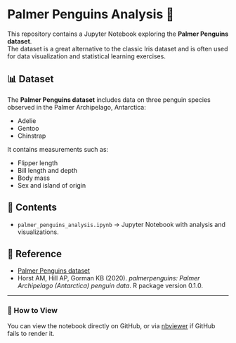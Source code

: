 # Palmer Penguins Analysis 🐧

This repository contains a Jupyter Notebook exploring the **Palmer Penguins dataset**.  
The dataset is a great alternative to the classic Iris dataset and is often used for data visualization and statistical learning exercises.

## 📊 Dataset
The **Palmer Penguins dataset** includes data on three penguin species observed in the Palmer Archipelago, Antarctica:
- Adelie  
- Gentoo  
- Chinstrap  

It contains measurements such as:
- Flipper length  
- Bill length and depth  
- Body mass  
- Sex and island of origin  

## 📝 Contents
- `palmer_penguins_analysis.ipynb` → Jupyter Notebook with analysis and visualizations.

## 🔗 Reference
- [Palmer Penguins dataset](https://allisonhorst.github.io/palmerpenguins/)  
- Horst AM, Hill AP, Gorman KB (2020). *palmerpenguins: Palmer Archipelago (Antarctica) penguin data*. R package version 0.1.0.  

---

### 🚀 How to View
You can view the notebook directly on GitHub, or via [nbviewer](https://nbviewer.org/github/<raiahyxs>/<Data-Analytics>/blob/main/palmer_penguins_analysis.ipynb) if GitHub fails to render it.  

